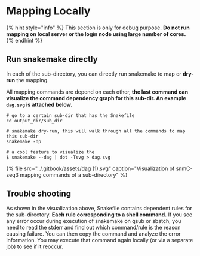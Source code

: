 # Mapping Locally

{% hint style="info" %}
This section is only for debug purpose. **Do not run mapping on local server or the login node using large number of cores.**
{% endhint %}

## Run snakemake directly

In each of the sub-directory, you can directly run snakemake to map or **dry-run** the mapping.

All mapping commands are depend on each other, **the last command can visualize the command dependency graph for this sub-dir. An example `dag.svg` is attached below.**

```text
# go to a certain sub-dir that has the Snakefile
cd output_dir/sub_dir

# snakemake dry-run, this will walk through all the commands to map this sub-dir
snakemake -np

# a cool feature to visualize the 
$ snakemake --dag | dot -Tsvg > dag.svg

```

{% file src="../.gitbook/assets/dag \(1\).svg" caption="Visualization of snmC-seq3 mapping commands of a sub-directory" %}

## Trouble shooting

As shown in the visualization above, Snakefile contains dependent rules for the sub-directory. **Each rule corresponding to a shell command.** If you see any error occur during execution of snakemake on qsub or sbatch, you need to read the stderr and find out which command/rule is the reason causing failure. You can then copy the command and analyze the error information. You may execute that command again locally \(or via a separate job\) to see if it reoccur.

